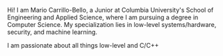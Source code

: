 Hi! I am Mario Carrillo-Bello, a Junior at Columbia University's School of Engineering and Applied Science, where I am pursuing a degree in Computer Science. My specialization lies in low-level systems/hardware, security, and machine learning. 

I am passionate about all things low-level and C/C++
<!---
CarrilloMario831/CarrilloMario831 is a ✨ special ✨ repository because its `README.md` (this file) appears on your GitHub profile.
You can click the Preview link to take a look at your changes.
--->
